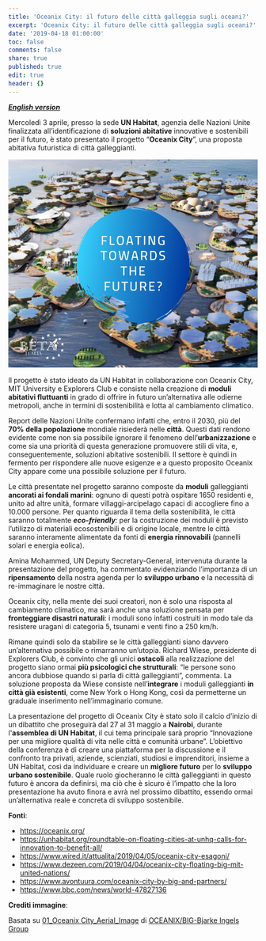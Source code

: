 ```yaml
---
title: 'Oceanix City: il futuro delle città galleggia sugli oceani?'
excerpt: 'Oceanix City: il futuro delle città galleggia sugli oceani?'
date: '2019-04-18 01:00:00'
toc: false
comments: false
share: true
published: true
edit: true
header: {}
---
```

__[_English version_](/2019/04/18/floating-towards-a-new-future/)__

Mercoledì 3 aprile, presso la sede **UN Habitat**, agenzia delle Nazioni Unite finalizzata all’identificazione di **soluzioni abitative** innovative e sostenibili per il futuro, è stato presentato il progetto “**Oceanix City**”, una proposta abitativa futuristica di città galleggianti.

![Floating towards the future? Oceanix City](/assets/images/floating-towards-the-future.jpg)

Il progetto è stato ideato da UN Habitat in collaborazione con Oceanix City, MIT University e Explorers Club e consiste nella creazione di **moduli abitativi fluttuanti** in grado di offrire in futuro un’alternativa alle odierne metropoli, anche in termini di sostenibilità e lotta al cambiamento climatico.

Report delle Nazioni Unite confermano infatti che, entro il 2030, più del **70% della popolazione** mondiale risiederà nelle **città**. Questi dati rendono evidente come non sia possibile ignorare il fenomeno dell’**urbanizzazione** e come sia una priorità di questa generazione promuovere stili di vita, e, conseguentemente, soluzioni abitative sostenibili. Il settore è quindi in fermento per rispondere alle nuove esigenze e a questo proposito Oceanix City appare come una possibile soluzione per il futuro.

Le città presentate nel progetto saranno composte da **moduli** galleggianti **ancorati ai fondali marini**: ognuno di questi potrà ospitare 1650 residenti e, unito ad altre unità, formare villaggi-arcipelago capaci di accogliere fino a 10.000 persone. Per quanto riguarda il tema della sostenibilità, le città saranno totalmente _**eco-friendly**:_ per la costruzione dei moduli è previsto l’utilizzo di materiali ecosostenibili e di origine locale, mentre le città saranno interamente alimentate da fonti di **energia rinnovabili** (pannelli solari e energia eolica).

Amina Mohammed, UN Deputy Secretary-General, intervenuta durante la presentazione del progetto, ha commentato evidenziando l’importanza di un **ripensamento** della nostra agenda per lo **sviluppo urbano** e la necessità di re-immaginare le nostre città.

Oceanix city, nella mente dei suoi creatori, non è solo una risposta al cambiamento climatico, ma sarà anche una soluzione pensata per **fronteggiare disastri naturali**: i moduli sono infatti costruiti in modo tale da resistere uragani di categoria 5, tsunami e venti fino a 250 km/h.

Rimane quindi solo da stabilire se le città galleggianti siano davvero un’alternativa possibile o rimarranno un’utopia. Richard Wiese, presidente di Explorers Club, è convinto che gli unici **ostacoli** alla realizzazione del progetto siano ormai **più psicologici che strutturali**: “le persone sono ancora dubbiose quando si parla di città galleggianti”, commenta. La soluzione proposta da Wiese consiste nell’**integrare** i moduli galleggianti **in città già esistenti**, come New York o Hong Kong, così da permetterne un graduale inserimento nell’immaginario comune.

La presentazione del progetto di Oceanix City è stato solo il calcio d’inizio di un dibattito che proseguirà dal 27 al 31 maggio a **Nairobi**, durante l'**assemblea di UN Habitat**, il cui tema principale sarà proprio “Innovazione per una migliore qualità di vita nelle città e comunità urbane”. L’obiettivo della conferenza è di creare una piattaforma per la discussione e il confronto tra privati, aziende, scienziati, studiosi e imprenditori, insieme a UN Habitat, così da individuare e creare un **migliore futuro** per lo **sviluppo urbano sostenibile**. Quale ruolo giocheranno le città galleggianti in questo futuro è ancora da definirsi, ma ciò che è sicuro è l’impatto che la loro presentazione ha avuto finora e avrà nel prossimo dibattito, essendo ormai un’alternativa reale e concreta di sviluppo sostenibile.

**Fonti**:

* <https://oceanix.org/>
* <https://unhabitat.org/roundtable-on-floating-cities-at-unhq-calls-for-innovation-to-benefit-all/>
* <https://www.wired.it/attualita/2019/04/05/oceanix-city-esagoni/>
* <https://www.dezeen.com/2019/04/04/oceanix-city-floating-big-mit-united-nations/>
* <https://www.avontuura.com/oceanix-city-by-big-and-partners/>
* <https://www.bbc.com/news/world-47827136>

**Crediti immagine**:

Basata su [01_Oceanix City_Aerial_Image](https://oceanix.org/wp-content/uploads/2019/04/01_BIG_SFC_OceanixCity_Aerial_Image-by-BIG-Bjarke-Ingels-Group-1.jpg) di [OCEANIX/BIG-Bjarke Ingels Group](https://oceanix.org/media/)
